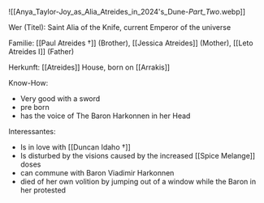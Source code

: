 ![[Anya_Taylor-Joy_as_Alia_Atreides_in_2024's_Dune-_Part_Two_.webp]]

Wer (Titel): Saint Alia of the Knife, current Emperor of the universe

Familie: [[Paul Atreides †]] (Brother), [[Jessica Atreides]] (Mother), [[Leto Atreides I]] (Father)

Herkunft: [[Atreides]] House, born on [[Arrakis]] 

Know-How: 
- Very good with a sword 
- pre born 
- has the voice of The Baron Harkonnen in her Head 

Interessantes: 
- Is in love with [[Duncan Idaho †]]
- Is disturbed by the visions caused by the increased [[Spice Melange]] doses
- can commune with Baron Viadimir Harkonnen
- died of her own volition by jumping out of a window while the Baron in her protested
